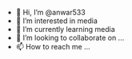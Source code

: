 - 👋 Hi, I’m @anwar533
- 👀 I’m interested in media
- 🌱 I’m currently learning media
- 💞️ I’m looking to collaborate on ...
- 📫 How to reach me ...

<!---
anwar533/anwar533 is a ✨ special ✨ repository because its `README.md` (this file) appears on your GitHub profile.
You can click the Preview link to take a look at your changes.
--->
